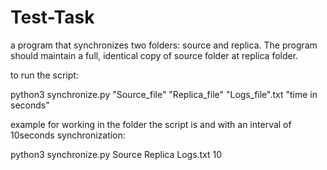 # Test-Task
a program that synchronizes two folders: source and replica. The program should maintain a full, identical copy of source folder at replica folder.

to run the script:

python3 synchronize.py "Source_file" "Replica_file" "Logs_file".txt "time in seconds"

example for working in the folder the script is and with an interval of 10seconds synchronization: 

python3 synchronize.py Source Replica Logs.txt 10
